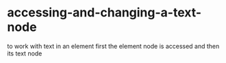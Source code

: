 # accessing-and-changing-a-text-node
to work with text in an element first the element node is accessed and then its text node 
